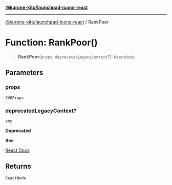 [**@kurone-kito/launchpad-icons-react**](../README.md)

***

[@kurone-kito/launchpad-icons-react](../globals.md) / RankPoor

# Function: RankPoor()

> **RankPoor**(`props`, `deprecatedLegacyContext`?): `ReactNode`

## Parameters

### props

`SVGProps`

### deprecatedLegacyContext?

`any`

**Deprecated**

**See**

[React Docs](https://legacy.reactjs.org/docs/legacy-context.html#referencing-context-in-lifecycle-methods)

## Returns

`ReactNode`

